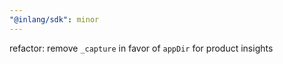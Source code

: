 ```yaml
---
"@inlang/sdk": minor
---
```


refactor: remove `_capture` in favor of `appDir` for product insights
